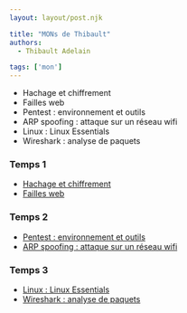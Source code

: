 ```yaml
---
layout: layout/post.njk

title: "MONs de Thibault"
authors:
  - Thibault Adelain

tags: ['mon']
---
```


<!-- début résumé -->

- Hachage et chiffrement
- Failles web
- Pentest : environnement et outils
- ARP spoofing : attaque sur un réseau wifi
- Linux : Linux Essentials
- Wireshark : analyse de paquets

<!-- fin résumé -->

### Temps 1

- [Hachage et chiffrement](HachageChiffrement)
- [Failles web](FaillesWeb)

### Temps 2

- [Pentest : environnement et outils](pentest)
- [ARP spoofing : attaque sur un réseau wifi](arp_spoofing)

### Temps 3

- [Linux : Linux Essentials](linux)
- [Wireshark : analyse de paquets](wireshark)
